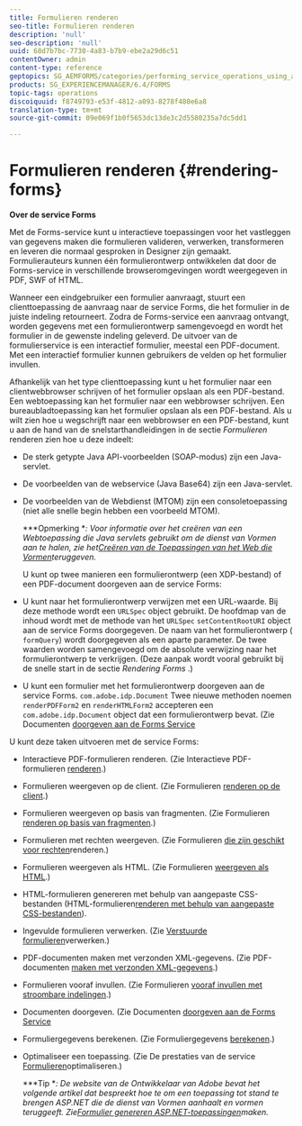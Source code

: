 ```yaml
---
title: Formulieren renderen
seo-title: Formulieren renderen
description: 'null'
seo-description: 'null'
uuid: 68d7b7bc-7730-4a83-b7b9-ebe2a29d6c51
contentOwner: admin
content-type: reference
geptopics: SG_AEMFORMS/categories/performing_service_operations_using_apis
products: SG_EXPERIENCEMANAGER/6.4/FORMS
topic-tags: operations
discoiquuid: f8749793-e53f-4812-a093-8278f480e6a8
translation-type: tm+mt
source-git-commit: 09e069f1b0f5653dc13de3c2d5580235a7dc5dd1

---
```



# Formulieren renderen {#rendering-forms}

**Over de service Forms**

Met de Forms-service kunt u interactieve toepassingen voor het vastleggen van gegevens maken die formulieren valideren, verwerken, transformeren en leveren die normaal gesproken in Designer zijn gemaakt. Formulierauteurs kunnen één formulierontwerp ontwikkelen dat door de Forms-service in verschillende browseromgevingen wordt weergegeven in PDF, SWF of HTML.

Wanneer een eindgebruiker een formulier aanvraagt, stuurt een clienttoepassing de aanvraag naar de service Forms, die het formulier in de juiste indeling retourneert. Zodra de Forms-service een aanvraag ontvangt, worden gegevens met een formulierontwerp samengevoegd en wordt het formulier in de gewenste indeling geleverd. De uitvoer van de formulierservice is een interactief formulier, meestal een PDF-document. Met een interactief formulier kunnen gebruikers de velden op het formulier invullen.

Afhankelijk van het type clienttoepassing kunt u het formulier naar een clientwebbrowser schrijven of het formulier opslaan als een PDF-bestand. Een webtoepassing kan het formulier naar een webbrowser schrijven. Een bureaubladtoepassing kan het formulier opslaan als een PDF-bestand. Als u wilt zien hoe u wegschrijft naar een webbrowser en een PDF-bestand, kunt u aan de hand van de snelstarthandleidingen in de sectie *Formulieren* renderen zien hoe u deze indeelt:

* De sterk getypte Java API-voorbeelden (SOAP-modus) zijn een Java-servlet.
* De voorbeelden van de webservice (Java Base64) zijn een Java-servlet.
* De voorbeelden van de Webdienst (MTOM) zijn een consoletoepassing (niet alle snelle begin hebben een voorbeeld MTOM).

   ***Opmerking **: Voor informatie over het creëren van een Webtoepassing die Java servlets gebruikt om de dienst van Vormen aan te halen, zie het[Creëren van de Toepassingen van het Web die Vormen](/help/forms/developing/creating-web-applications-renders-forms.md)teruggeven.*

   U kunt op twee manieren een formulierontwerp (een XDP-bestand) of een PDF-document doorgeven aan de service Forms:

* U kunt naar het formulierontwerp verwijzen met een URL-waarde. Bij deze methode wordt een `URLSpec` object gebruikt. De hoofdmap van de inhoud wordt met de methode van het `URLSpec` `setContentRootURI` object aan de service Forms doorgegeven. De naam van het formulierontwerp ( `formQuery`) wordt doorgegeven als een aparte parameter. De twee waarden worden samengevoegd om de absolute verwijzing naar het formulierontwerp te verkrijgen. (Deze aanpak wordt vooral gebruikt bij de snelle start in de sectie *Rendering Forms* .)
* U kunt een formulier met het formulierontwerp doorgeven aan de service Forms. `com.adobe.idp.Document` Twee nieuwe methoden noemen `renderPDFForm2` en `renderHTMLForm2` accepteren een `com.adobe.idp.Document` object dat een formulierontwerp bevat. (Zie Documenten [doorgeven aan de Forms Service](/help/forms/developing/passing-documents-forms-service.md)

U kunt deze taken uitvoeren met de service Forms:

* Interactieve PDF-formulieren renderen. (Zie Interactieve PDF-formulieren [renderen](/help/forms/developing/rendering-interactive-pdf-forms.md).)
* Formulieren weergeven op de client. (Zie Formulieren [renderen op de client](/help/forms/developing/rendering-forms-client.md).)
* Formulieren weergeven op basis van fragmenten. (Zie Formulieren [renderen op basis van fragmenten](/help/forms/developing/rendering-forms-based-fragments.md).)
* Formulieren met rechten weergeven. (Zie Formulieren [die zijn geschikt voor rechten](/help/forms/developing/rendering-rights-enabled-forms.md)renderen.)
* Formulieren weergeven als HTML. (Zie Formulieren [weergeven als HTML](/help/forms/developing/rendering-forms-html.md).)
* HTML-formulieren genereren met behulp van aangepaste CSS-bestanden (HTML-formulieren[renderen met behulp van aangepaste CSS-bestanden](/help/forms/developing/rendering-html-forms-using-custom.md)).
* Ingevulde formulieren verwerken. (Zie [Verstuurde formulieren](/help/forms/developing/handling-submitted-forms.md)verwerken.)
* PDF-documenten maken met verzonden XML-gegevens. (Zie PDF-documenten [maken met verzonden XML-gegevens](/help/forms/developing/creating-pdf-documents-submitted-xml.md).)
* Formulieren vooraf invullen. (Zie Formulieren [vooraf invullen met stroombare indelingen](/help/forms/developing/prepopulating-forms-flowable-layouts.md).)
* Documenten doorgeven. (Zie Documenten [doorgeven aan de Forms Service](/help/forms/developing/passing-documents-forms-service.md)
* Formuliergegevens berekenen. (Zie Formuliergegevens [berekenen](/help/forms/developing/calculating-form-data.md).)
* Optimaliseer een toepassing. (Zie De prestaties van de service [Formulieren](/help/forms/developing/optimizing-performance-forms-service.md)optimaliseren.)

   ***Tip **: De website van de Ontwikkelaar van Adobe bevat het volgende artikel dat bespreekt hoe te om een toepassing tot stand te brengen ASP.NET die de dienst van Vormen aanhaalt en vormen teruggeeft. Zie[Formulier genereren ASP.NET-toepassingen](https://www.adobe.com/devnet/livecycle/articles/asp_net.html)maken.*

